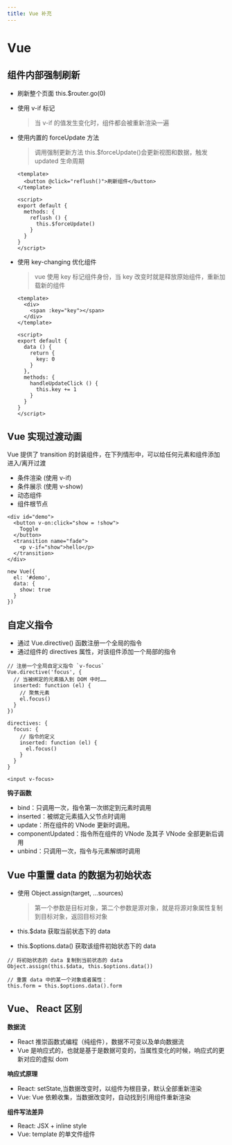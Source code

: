 ```yaml
---
title: Vue 补充
---
```


# Vue

## 组件内部强制刷新

- 刷新整个页面 this.$router.go(0)
- 使用 v-if 标记

  > 当 v-if 的值发生变化时，组件都会被重新渲染一遍

- 使用内置的 forceUpdate 方法

  > 调用强制更新方法 this.$forceUpdate()会更新视图和数据，触发 updated 生命周期

  ```
  <template>
    <button @click="reflush()">刷新组件</button>
  </template>

  <script>
  export default {
    methods: {
      reflush () {
        this.$forceUpdate()
      }
    }
  }
  </script>
  ```

- 使用 key-changing 优化组件

  > vue 使用 key 标记组件身份，当 key 改变时就是释放原始组件，重新加载新的组件

  ```
  <template>
    <div>
      <span :key="key"></span>
    </div>
  </template>

  <script>
  export default {
    data () {
      return {
        key: 0
      }
    },
    methods: {
      handleUpdateClick () {
        this.key += 1
      }
    }
  }
  </script>
  ```

## Vue 实现过渡动画

Vue 提供了 transition 的封装组件，在下列情形中，可以给任何元素和组件添加进入/离开过渡

- 条件渲染 (使用 v-if)
- 条件展示 (使用 v-show)
- 动态组件
- 组件根节点

```
<div id="demo">
  <button v-on:click="show = !show">
    Toggle
  </button>
  <transition name="fade">
    <p v-if="show">hello</p>
  </transition>
</div>

new Vue({
  el: '#demo',
  data: {
    show: true
  }
})
```

## 自定义指令

- 通过 Vue.directive() 函数注册一个全局的指令
- 通过组件的 directives 属性，对该组件添加一个局部的指令

```
// 注册一个全局自定义指令 `v-focus`
Vue.directive('focus', {
  // 当被绑定的元素插入到 DOM 中时……
  inserted: function (el) {
    // 聚焦元素
    el.focus()
  }
})

directives: {
  focus: {
    // 指令的定义
    inserted: function (el) {
      el.focus()
    }
  }
}

<input v-focus>

```

**钩子函数**

- bind：只调用一次，指令第一次绑定到元素时调用
- inserted：被绑定元素插入父节点时调用
- update：所在组件的 VNode 更新时调用。
- componentUpdated：指令所在组件的 VNode 及其子 VNode 全部更新后调用
- unbind：只调用一次，指令与元素解绑时调用

## Vue 中重置 data 的数据为初始状态

- 使用 Object.assign(target, ...sources)

  > 第一个参数是目标对象，第二个参数是源对象，就是将源对象属性复制到目标对象，返回目标对象

- this.$data 获取当前状态下的 data
- this.$options.data() 获取该组件初始状态下的 data

```
// 将初始状态的 data 复制到当前状态的 data
Object.assign(this.$data, this.$options.data())

// 重置 data 中的某一个对象或者属性：
this.form = this.$options.data().form
```

## Vue、 React 区别

**数据流**

- React 推崇函数式编程（纯组件），数据不可变以及单向数据流
- Vue 是响应式的，也就是基于是数据可变的，当属性变化的时候，响应式的更新对应的虚拟 dom

**响应式原理**

- React: setState,当数据改变时，以组件为根目录，默认全部重新渲染
- Vue: Vue 依赖收集，当数据改变时，自动找到引用组件重新渲染

**组件写法差异**

- React: JSX + inline style
- Vue: template 的单文件组件
